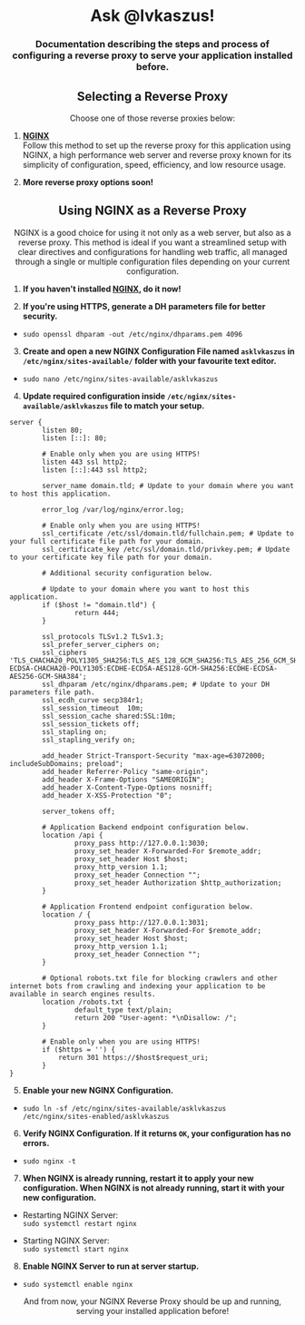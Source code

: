 <div align="center">
<h1>Ask @lvkaszus!</h1>
<h3>Documentation describing the steps and process of configuring a reverse proxy to serve your application installed before.</h3>
</div>

<div align="center">
<h2>Selecting a Reverse Proxy</h2>
<p>Choose one of those reverse proxies below:</p>
</div>

1. [**NGINX**](#nginx)   
   Follow this method to set up the reverse proxy for this application using NGINX, a high performance web server and reverse proxy known for its simplicity of configuration, speed, efficiency, and low resource usage.

2. **More reverse proxy options soon!**

<div id="nginx" align="center">
<h2>Using NGINX as a Reverse Proxy</h2>
<p>NGINX is a good choice for using it not only as a web server, but also as a reverse proxy. This method is ideal if you want a streamlined setup with clear directives and configurations for handling web traffic, all managed through a single or multiple configuration files depending on your current configuration.</p>
</div>

1. **If you haven't installed [NGINX](https://docs.nginx.com/nginx/admin-guide/installing-nginx/installing-nginx-open-source/#installing-a-prebuilt-package), do it now!**

2. **If you're using HTTPS, generate a DH parameters file for better security.**

- `sudo openssl dhparam -out /etc/nginx/dhparams.pem 4096`

3. **Create and open a new NGINX Configuration File named `asklvkaszus` in `/etc/nginx/sites-available/` folder with your favourite text editor.**

- `sudo nano /etc/nginx/sites-available/asklvkaszus`

4. **Update required configuration inside `/etc/nginx/sites-available/asklvkaszus` file to match your setup.**

```
server {
        listen 80;
        listen [::]: 80;

        # Enable only when you are using HTTPS!     
        listen 443 ssl http2;
        listen [::]:443 ssl http2;

        server_name domain.tld; # Update to your domain where you want to host this application.

        error_log /var/log/nginx/error.log;

        # Enable only when you are using HTTPS!    
        ssl_certificate /etc/ssl/domain.tld/fullchain.pem; # Update to your full certificate file path for your domain.
        ssl_certificate_key /etc/ssl/domain.tld/privkey.pem; # Update to your certificate key file path for your domain.

        # Additional security configuration below.

        # Update to your domain where you want to host this application.
        if ($host != "domain.tld") {
                return 444;
        }

        ssl_protocols TLSv1.2 TLSv1.3;
        ssl_prefer_server_ciphers on;
        ssl_ciphers 'TLS_CHACHA20_POLY1305_SHA256:TLS_AES_128_GCM_SHA256:TLS_AES_256_GCM_SHA384:ECDHE-ECDSA-CHACHA20-POLY1305:ECDHE-ECDSA-AES128-GCM-SHA256:ECDHE-ECDSA-AES256-GCM-SHA384';
        ssl_dhparam /etc/nginx/dhparams.pem; # Update to your DH parameters file path.
        ssl_ecdh_curve secp384r1;
        ssl_session_timeout  10m;
        ssl_session_cache shared:SSL:10m;
        ssl_session_tickets off;
        ssl_stapling on;
        ssl_stapling_verify on;

        add_header Strict-Transport-Security "max-age=63072000; includeSubDomains; preload";
        add_header Referrer-Policy "same-origin";
        add_header X-Frame-Options "SAMEORIGIN";
        add_header X-Content-Type-Options nosniff;
        add_header X-XSS-Protection "0";

        server_tokens off;

        # Application Backend endpoint configuration below.
        location /api {
                proxy_pass http://127.0.0.1:3030;
                proxy_set_header X-Forwarded-For $remote_addr;
                proxy_set_header Host $host;
                proxy_http_version 1.1;
                proxy_set_header Connection "";
                proxy_set_header Authorization $http_authorization;
        }
        
        # Application Frontend endpoint configuration below.
        location / {
                proxy_pass http://127.0.0.1:3031;
                proxy_set_header X-Forwarded-For $remote_addr;
                proxy_set_header Host $host;
                proxy_http_version 1.1;
                proxy_set_header Connection "";
        }

        # Optional robots.txt file for blocking crawlers and other internet bots from crawling and indexing your application to be available in search engines results.
        location /robots.txt {
                default_type text/plain;
                return 200 "User-agent: *\nDisallow: /";
        }

        # Enable only when you are using HTTPS!
        if ($https = '') {
            return 301 https://$host$request_uri;
        }
}
```

5. **Enable your new NGINX Configuration.**

- `sudo ln -sf /etc/nginx/sites-available/asklvkaszus /etc/nginx/sites-enabled/asklvkaszus`

6. **Verify NGINX Configuration. If it returns `OK`, your configuration has no errors.**

- `sudo nginx -t`

7. **When NGINX is already running, restart it to apply your new configuration. When NGINX is not already running, start it with your new configuration.**

- Restarting NGINX Server:  
  `sudo systemctl restart nginx`

- Starting NGINX Server:  
  `sudo systemctl start nginx`

8. **Enable NGINX Server to run at server startup.**

- `sudo systemctl enable nginx`

<div align="center">

And from now, your NGINX Reverse Proxy should be up and running, serving your installed application before!

</div>
